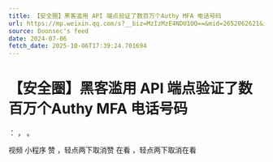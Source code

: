 ```yaml
---
title: 【安全圈】黑客滥用 API 端点验证了数百万个Authy MFA 电话号码
url: https://mp.weixin.qq.com/s?__biz=MzIzMzE4NDU1OQ==&mid=2652062621&idx=3&sn=9fbb95cd5933a4310d84324e09bace04
source: Doonsec's feed
date: 2024-07-06
fetch_date: 2025-10-06T17:39:24.701694
---
```


# 【安全圈】黑客滥用 API 端点验证了数百万个Authy MFA 电话号码

：
，
。

视频
小程序
赞
，轻点两下取消赞
在看
，轻点两下取消在看